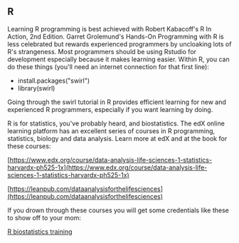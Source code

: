 ## R

Learning R programming is best achieved with Robert Kabacoff's R In Action, 2nd Edition.  Garret Grolemund's Hands-On Programming with R is less celebrated but rewards experienced programmers by uncloaking lots of R's strangeness.  Most programmers should be using Rstudio for development especially because it makes learning easier.  Within R, you can do these things (you'll need an internet connection for that first line):

* install.packages("swirl")
* library(swirl)

Going through the swirl tutorial in R provides efficient learning for new and experienced R programmers, especially if you want learning by doing. 

R is for statistics, you've probably heard, and biostatistics.  The edX online learning platform has an excellent series of courses in R programming, statistics, biology and data analysis.  Learn more at edX and at the book for these courses:

[https://www.edx.org/course/data-analysis-life-sciences-1-statistics-harvardx-ph525-1x](https://www.edx.org/course/data-analysis-life-sciences-1-statistics-harvardx-ph525-1x)

[https://leanpub.com/dataanalysisforthelifesciences](https://leanpub.com/dataanalysisforthelifesciences)

If you drown through these courses you will get some credentials like these to show off to your mom:

[R biostatistics training](/experience/certificates.md)




